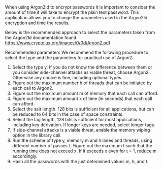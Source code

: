 When using Argon2Id to encrypt passwords it is important to consider the amount of time it will take to encrypt the plain text password. This application allows you to change the parameters used in the Argon2Id encryption and time the results.

Below is the recommended approach to select the parameters taken from the Argon2Id documentation found https://www.cryptolux.org/images/0/0d/Argon2.pdf

Recommended parameters
We recommend the following procedure to select the type and the parameters for practical use of Argon2:
1. Select the type y. If you do not know the difference between them or you consider side-channel attacks
as viable threat, choose Argon2i. Otherwise any choice is fine, including optional types.
2. Figure out the maximum number h of threads that can be initiated by each call to Argon2.
3. Figure out the maximum amount m of memory that each call can afford.
4. Figure out the maximum amount x of time (in seconds) that each call can afford.
5. Select the salt length. 128 bits is sufficient for all applications, but can be reduced to 64 bits in the case of space constraints.
6. Select the tag length. 128 bits is sufficient for most applications, including key derivation. If longer keys are needed, select longer tags.
7. If side-channel attacks is a viable threat, enable the memory wiping option in the library call.
8. Run the scheme of type y, memory m and h lanes and threads, using different number of passes t. Figure out the maximum t such that the running time does not exceed x. If it exceeds x even for t = 1, reduce m accordingly.
9. Hash all the passwords with the just determined values m, h, and t.

